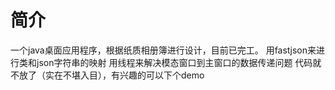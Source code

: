 # 简介
一个java桌面应用程序，根据纸质相册簿进行设计，目前已完工。
用fastjson来进行类和json字符串的映射
用线程来解决模态窗口到主窗口的数据传递问题
代码就不放了（实在不堪入目），有兴趣的可以下个demo

